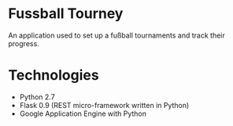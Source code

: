 Fussball Tourney
================

An application used to set up a fußball tournaments and track their progress.

Technologies
============
 * Python 2.7
 * Flask 0.9 (REST micro-framework written in Python)
 * Google Application Engine with Python

